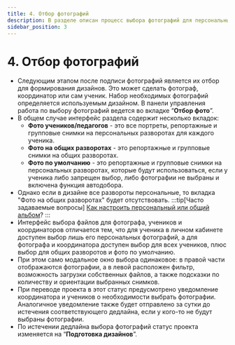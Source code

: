 ```yaml
---
title: 4. Отбор фотографий
description: В разделе описан процесс выбора фотографий для персональных и общих альбомов
sidebar_position: 3
---
```


# 4. Отбор фотографий
* Следующим этапом после подписи фотографий является их отбор для формирования дизайнов. Это может сделать фотограф, координатор или сам ученик. Набор необходимых фотографий определяется используемым дизайном. В панели управления работа по выбору фотографий ведется во вкладке “__Отбор фото__”.
* В общем случае интерфейс раздела содержит несколько вкладок:
    + __Фото учеников/педагогов__ - это все портреты, репортажные и групповые снимки на персональных разворотах для каждого ученика.
    + __Фото на общих разворотах__ - это репортажные и групповые снимки на общих разворотах.
    + __Фото по умолчанию__ - это репортажные и групповые снимки на персональных разворотах, которые будут использоваться, если у ученика либо запрещен выбор, либо фотографии не выбраны и включена функция автодобора.
* Однако если в дизайне все развороты персональные, то вкладка "Фото на общих разворотах" будет отсутствовать.
:::tip[Часто задаваемые вопросы]
[Как настроить персональный или общий альбом](/faq/project-work#как-настроить-дизайн-альбома)?
:::
* Интерфейс выбора файлов для фотографа, учеников и координаторов отличается тем, что для ученика в личном кабинете доступен выбор лишь его персональных фотографий, а для фотографа и координатора доступен выбор для всех учеников, плюс выбор для общих разворотов и фото по умолчанию.
* При этом само модальное окно выбора одинаковое: в правой части отображаются фотографии, а в левой расположен фильтр, возможность загрузки собственных файлов, а также подсказки по количеству и ориентации выбранных снимков. 
* При переводе проекта в этот статус предусмотрено уведомление координатора и учеников о необходимости выбрать фотографии. Аналогичное уведомление также будет отправлено за сутки до истечения соответствующего дедлайна, если у кого-то не будут выбраны фотографии.
* По истечении дедлайна выбора фотографий статус проекта изменяется на “__Подготовка дизайнов__”.